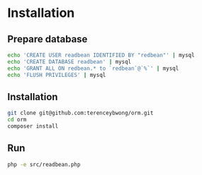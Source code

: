 # Installation

## Prepare database

```bash
echo 'CREATE USER readbean IDENTIFIED BY "redbean"' | mysql
echo 'CREATE DATABASE readbean' | mysql
echo 'GRANT ALL ON redbean.* to `redbean`@`%`' | mysql
echo 'FLUSH PRIVILEGES' | mysql
```

## Installation
```bash
git clone git@github.com:terenceybwong/orm.git
cd orm
composer install
```

## Run
```bash
php -e src/readbean.php
```
